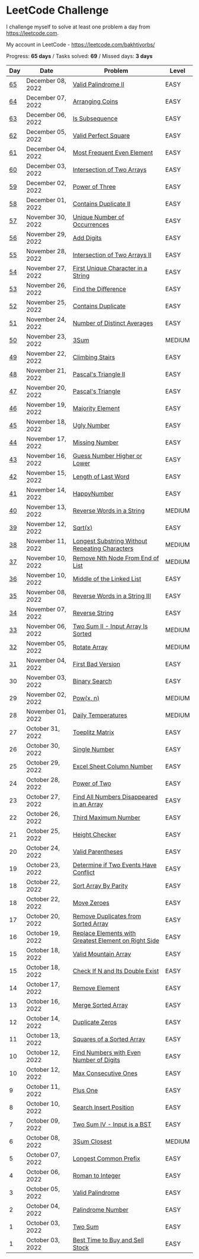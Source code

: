 # LeetCode Challenge
I challenge myself to solve at least one problem a day from https://leetcode.com. 

My account in LeetCode - https://leetcode.com/bakhtiyorbs/ 

Progress: **65 days** / Tasks solved: **69** / Missed days: **3 days**

| Day                                                        | Date              | Problem                                                                                                                                    | Level  |
|------------------------------------------------------------|-------------------|--------------------------------------------------------------------------------------------------------------------------------------------|--------|
| [65](./src/ValidPalindromeII.php)                          | December 08, 2022 | [Valid Palindrome II](https://leetcode.com/problems/valid-palindrome-ii)                                                                   | EASY   |
| [64](./src/ArrangingCoins.php)                             | December 07, 2022 | [Arranging Coins](https://leetcode.com/problems/arranging-coins)                                                                           | EASY   |
| [63](./src/IsSubsequence.php)                              | December 06, 2022 | [Is Subsequence](https://leetcode.com/problems/is-subsequence)                                                                             | EASY   |
| [62](./src/ValidPerfectSquare.php)                         | December 05, 2022 | [Valid Perfect Square](https://leetcode.com/problems/valid-perfect-square)                                                                 | EASY   |
| [61](./src/ValidPerfectSquare.php)                         | December 04, 2022 | [Most Frequent Even Element](https://leetcode.com/problems/most-frequent-even-element)                                                     | EASY   |
| [60](./src/TwoArrayIntersection.php)                       | December 03, 2022 | [Intersection of Two Arrays](https://leetcode.com/problems/intersection-of-two-arrays)                                                     | EASY   |
| [59](./src/PowerOfThree.php)                               | December 02, 2022 | [Power of Three](https://leetcode.com/problems/power-of-three)                                                                             | EASY   |
| [58](./src/ContainsDuplicateII.php)                        | December 01, 2022 | [Contains Duplicate II](https://leetcode.com/problems/contains-duplicate-ii)                                                               | EASY   |
| [57](./src/UniqueNumberOfOccurrence.php)                   | November 30, 2022 | [Unique Number of Occurrences](https://leetcode.com/problems/unique-number-of-occurrences)                                                 | EASY   |
| [56](./src/AddDigits.php)                                  | November 29, 2022 | [Add Digits](https://leetcode.com/problems/add-digits)                                                                                     | EASY   |
| [55](./src/TwoArraysIntersectionII.php)                    | November 28, 2022 | [Intersection of Two Arrays II](https://leetcode.com/problems/intersection-of-two-arrays-ii)                                               | EASY   |
| [54](./src/FirstUniqueCharacter.php)                       | November 27, 2022 | [First Unique Character in a String](https://leetcode.com/problems/first-unique-character-in-a-string)                                     | EASY   |
| [53](./src/FindDifference.php)                             | November 26, 2022 | [Find the Difference](https://leetcode.com/problems/find-the-difference)                                                                   | EASY   |
| [52](./src/ContainsDuplicate.php)                          | November 25, 2022 | [Contains Duplicate](https://leetcode.com/problems/contains-duplicate)                                                                     | EASY   |
| [51](./src/DistinctAveragesNumber.php)                     | November 24, 2022 | [Number of Distinct Averages](https://leetcode.com/problems/number-of-distinct-averages)                                                   | EASY   |
| [50](./src/ThreeSum.php)                                   | November 23, 2022 | [3Sum](https://leetcode.com/problems/3sum)                                                                                                 | MEDIUM |
| [49](./src/ClimbingStairs.php)                             | November 22, 2022 | [Climbing Stairs](https://leetcode.com/problems/climbing-stairs)                                                                           | EASY   |
| [48](./src/PascalTriangleII.php)                           | November 21, 2022 | [Pascal's Triangle II](https://leetcode.com/problems/pascals-triangle-ii)                                                                  | EASY   |
| [47](./src/PascalTriangle.php)                             | November 20, 2022 | [Pascal's Triangle](https://leetcode.com/problems/pascals-triangle)                                                                        | EASY   |
| [46](./src/MajorityElement.php)                            | November 19, 2022 | [Majority Element](https://leetcode.com/problems/majority-element)                                                                         | EASY   |
| [45](./src/UglyNumber.php)                                 | November 18, 2022 | [Ugly Number](https://leetcode.com/problems/ugly-number)                                                                                   | EASY   |
| [44](./src/MissingNumber.php)                              | November 17, 2022 | [Missing Number](https://leetcode.com/problems/missing-number)                                                                             | EASY   |
| [43](./src/GuessNumber.php)                                | November 16, 2022 | [Guess Number Higher or Lower](https://leetcode.com/problems/guess-number-higher-or-lower)                                                 | EASY   |
| [42](./src/LastWordLength.php)                             | November 15, 2022 | [Length of Last Word](https://leetcode.com/problems/length-of-last-word)                                                                   | EASY   |
| [41](./src/HappyNumber.php)                                | November 14, 2022 | [HappyNumber](https://leetcode.com/problems/happy-number)                                                                                  | EASY   |
| [40](./src/ReverseWordsInString.php)                       | November 13, 2022 | [Reverse Words in a String](https://leetcode.com/problems/reverse-words-in-a-string)                                                       | MEDIUM |
| [39](./src/Sqrt.php)                                       | November 12, 2022 | [Sqrt(x)](https://leetcode.com/problems/sqrtx)                                                                                             | EASY   |
| [38](./src/LongestSubstringWithoutRepeatingCharacters.php) | November 11, 2022 | [Longest Substring Without Repeating Characters](https://leetcode.com/problems/longest-substring-without-repeating-characters)             | MEDIUM |
| [37](./src/RemoveNodeFromList.php)                         | November 10, 2022 | [Remove Nth Node From End of List](https://leetcode.com/problems/remove-nth-node-from-end-of-list)                                         | MEDIUM |
| [36](./src/LinkedListMiddle.php)                           | November 10, 2022 | [Middle of the Linked List](https://leetcode.com/problems/middle-of-the-linked-list)                                                       | EASY   |
| [35](./src/ReverseWords.php)                               | November 08, 2022 | [Reverse Words in a String III](https://leetcode.com/problems/reverse-words-in-a-string-iii)                                               | EASY   |
| [34](./src/ReverseString.php)                              | November 07, 2022 | [Reverse String](https://leetcode.com/problems/reverse-string)                                                                             | EASY   |
| [33](./src/TwoSumSortedArray.php)                          | November 06, 2022 | [Two Sum II - Input Array Is Sorted](https://leetcode.com/problems/two-sum-ii-input-array-is-sorted)                                       | MEDIUM |
| [32](./src/RotateArray.php)                                | November 05, 2022 | [Rotate Array](https://leetcode.com/problems/rotate-array)                                                                                 | MEDIUM |
| [31](./src/FirstBadVersion.php)                            | November 04, 2022 | [First Bad Version](https://leetcode.com/problems/first-bad-version)                                                                       | EASY   |
| 30                                                         | November 03, 2022 | [Binary Search](https://leetcode.com/problems/binary-search)                                                                               | EASY   |
| 29                                                         | November 02, 2022 | [Pow(x, n)](https://leetcode.com/problems/powx-n)                                                                                          | MEDIUM |
| 28                                                         | November 01, 2022 | [Daily Temperatures](https://leetcode.com/problems/daily-temperatures)                                                                     | MEDIUM |
| 27                                                         | October 31, 2022  | [Toeplitz Matrix](https://leetcode.com/problems/toeplitz-matrix)                                                                           | EASY   |
| 26                                                         | October 30, 2022  | [Single Number](https://leetcode.com/problems/single-number)                                                                               | EASY   |
| 25                                                         | October 29, 2022  | [Excel Sheet Column Number](https://leetcode.com/problems/excel-sheet-column-number)                                                       | EASY   |
| 24                                                         | October 28, 2022  | [Power of Two](https://leetcode.com/problems/power-of-two)                                                                                 | EASY   |
| 23                                                         | October 27, 2022  | [Find All Numbers Disappeared in an Array](https://leetcode.com/problems/find-all-numbers-disappeared-in-an-array)                         | EASY   |
| 22                                                         | October 26, 2022  | [Third Maximum Number](https://leetcode.com/problems/third-maximum-number)                                                                 | EASY   |
| 21                                                         | October 25, 2022  | [Height Checker](https://leetcode.com/problems/height-checker)                                                                             | EASY   |
| 20                                                         | October 24, 2022  | [Valid Parentheses](https://leetcode.com/problems/valid-parentheses)                                                                       | EASY   |
| 19                                                         | October 23, 2022  | [Determine if Two Events Have Conflict](https://leetcode.com/contest/weekly-contest-316/problems/determine-if-two-events-have-conflict)    | EASY   |
| 18                                                         | October 22, 2022  | [Sort Array By Parity](https://leetcode.com/problems/sort-array-by-parity)                                                                 | EASY   |
| 18                                                         | October 22, 2022  | [Move Zeroes](https://leetcode.com/problems/move-zeroes)                                                                                   | EASY   |
| 17                                                         | October 20, 2022  | [Remove Duplicates from Sorted Array](https://leetcode.com/problems/remove-duplicates-from-sorted-array)                                   | EASY   |
| 16                                                         | October 19, 2022  | [Replace Elements with Greatest Element on Right Side](https://leetcode.com/problems/replace-elements-with-greatest-element-on-right-side) | EASY   |
| 15                                                         | October 18, 2022  | [Valid Mountain Array](https://leetcode.com/problems/valid-mountain-array)                                                                 | EASY   |
| 15                                                         | October 18, 2022  | [Check If N and Its Double Exist](https://leetcode.com/problems/check-if-n-and-its-double-exist)                                           | EASY   |
| 14                                                         | October 17, 2022  | [Remove Element](https://leetcode.com/problems/remove-element)                                                                             | EASY   |
| 13                                                         | October 16, 2022  | [Merge Sorted Array](https://leetcode.com/problems/merge-sorted-array)                                                                     | EASY   |
| 12                                                         | October 14, 2022  | [Duplicate Zeros](https://leetcode.com/problems/duplicate-zeros)                                                                           | EASY   |
| 11                                                         | October 13, 2022  | [Squares of a Sorted Array](https://leetcode.com/problems/squares-of-a-sorted-array)                                                       | EASY   |
| 10                                                         | October 12, 2022  | [Find Numbers with Even Number of Digits](https://leetcode.com/problems/find-numbers-with-even-number-of-digits)                           | EASY   |
| 10                                                         | October 12, 2022  | [Max Consecutive Ones](https://leetcode.com/problems/max-consecutive-ones)                                                                 | EASY   |
| 9                                                          | October 11, 2022  | [Plus One](https://leetcode.com/problems/plus-one)                                                                                         | EASY   |
| 8                                                          | October 10, 2022  | [Search Insert Position](https://leetcode.com/problems/search-insert-position)                                                             | EASY   |
| 7                                                          | October 09, 2022  | [Two Sum IV - Input is a BST](https://leetcode.com/problems/two-sum-iv-input-is-a-bst)                                                     | EASY   |
| 6                                                          | October 08, 2022  | [3Sum Closest](https://leetcode.com/problems/3sum-closest)                                                                                 | MEDIUM |
| 5                                                          | October 07, 2022  | [Longest Common Prefix](https://leetcode.com/problems/longest-common-prefix)                                                               | EASY   |
| 4                                                          | October 06, 2022  | [Roman to Integer](https://leetcode.com/problems/roman-to-integer)                                                                         | EASY   |
| 3                                                          | October 05, 2022  | [Valid Palindrome](https://leetcode.com/problems/valid-palindrome)                                                                         | EASY   |
| 2                                                          | October 04, 2022  | [Palindrome Number](https://leetcode.com/problems/palindrome-number)                                                                       | EASY   |
| 1                                                          | October 03, 2022  | [Two Sum](https://leetcode.com/problems/two-sum)                                                                                           | EASY   |
| 1                                                          | October 03, 2022  | [Best Time to Buy and Sell Stock](https://leetcode.com/problems/best-time-to-buy-and-sell-stock)                                           | EASY   |
